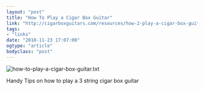 ```yaml
---
layout: "post"
title: "How To Play a Cigar Box Guitar"
link: "http://cigarboxguitars.com/resources/how-2-play-a-cigar-box-guitar"
tags: 
- "links"
date: "2010-11-23 17:07:00"
ogtype: "article"
bodyclass: "post"
---
```


![how-to-play-a-cigar-box-guitar.txt](http://www.rogerstringer.com/wp-content/uploads/2010/11/hall-of-fame-gallery.jpg)

Handy Tips on how to play a 3 string cigar box guitar
